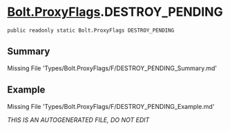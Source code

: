 # [Bolt.ProxyFlags](Types/Bolt.ProxyFlags.md).DESTROY_PENDING
`public readonly static Bolt.ProxyFlags DESTROY_PENDING`
## Summary
Missing File 'Types/Bolt.ProxyFlags/F/DESTROY_PENDING_Summary.md'
## Example
Missing File 'Types/Bolt.ProxyFlags/F/DESTROY_PENDING_Example.md'

*THIS IS AN AUTOGENERATED FILE, DO NOT EDIT*
